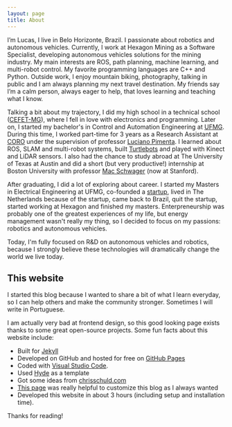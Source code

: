 ```yaml
---
layout: page
title: About
---
```


I’m Lucas, I live in Belo Horizonte, Brazil. I passionate about robotics and autonomous vehicles. Currently, I work at Hexagon Mining as a Software Specialist, developing autonomous vehicles solutions for the mining industry. My main interests are ROS, path planning, machine learning, and multi-robot control. My favorite programming languages are C++ and Python. Outside work, I enjoy mountain biking, photography, talking in public and I am always planning my next travel destination. My friends say I’m a calm person, always eager to help, that loves learning and teaching what I know.

Talking a bit about my trajectory, I did my high school in a technical school ([CEFET-MG](https://en.wikipedia.org/wiki/Federal_Center_for_Technological_Education_of_Minas_Gerais)), where I fell in love with electronics and programming. Later on, I started my bachelor's in Control and Automation Engineering at [UFMG](https://en.wikipedia.org/wiki/Federal_University_of_Minas_Gerais). During this time, I worked part-time for 3 years as a Research Assistant at [CORO](http://coro.cpdee.ufmg.br/) under the supervision of professor [Luciano Pimenta](https://scholar.google.com/citations?user=jF9S_gMAAAAJ&hl=en). I learned about ROS, SLAM and multi-robot systems, built [Turtlebots](http://wiki.ros.org/Robots/TurtleBot) and played with Kinect and LiDAR sensors. I also had the chance to study abroad at The University of Texas at Austin and did a short (but very productive!) internship at Boston University with professor [Mac Schwager](https://web.stanford.edu/~schwager/) (now at Stanford).

After graduating, I did a lot of exploring about career. I started my Masters in Electrical Engineering at UFMG, co-founded a [startup](https://www.newatt.com.br/), lived in The Netherlands because of the startup, came back to Brazil, quit the startup, started working at Hexagon and finished my masters. Enterpreneurship was probably one of the greatest experiences of my life, but energy management wasn't really my thing, so I decided to focus on my passions: robotics and autonomous vehicles.

Today, I'm fully focused on R&D on autonomous vehicles and robotics, because I strongly believe these technologies will dramatically change the world we live today.

## This website

I started this blog because I wanted to share a bit of what I learn everyday, so I can help others and make the community stronger. Sometimes I will write in Portuguese.

I am actually very bad at frontend design, so this good looking page exists thanks to some great open-source projects. Some fun facts about this website include:

* Built for [Jekyll](http://jekyllrb.com)
* Developed on GitHub and hosted for free on [GitHub Pages](https://pages.github.com)
* Coded with [Visual Studio Code](https://code.visualstudio.com/download).
* Used [Hyde](https://github.com/poole/hyde) as a template
* Got some ideas from [chrisschuld.com](https://github.com/cbschuld/chrisschuld.com) 
* [This page](http://joshualande.com/jekyll-github-pages-poole) was really helpful to customize this blog as I always wanted
* Developed this website in about 3 hours (including setup and installation time).

Thanks for reading!
